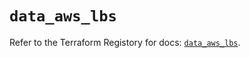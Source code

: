 # `data_aws_lbs`

Refer to the Terraform Registory for docs: [`data_aws_lbs`](https://registry.terraform.io/providers/hashicorp/aws/4.64.0/docs/data-sources/lbs).
